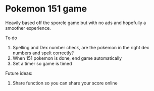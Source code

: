 # Pokemon 151 game

Heavily based off the sporcle game but with no ads and hopefully a smoother experience.  

To do
1. Spelling and Dex number check, are the pokemon in the right dex numbers and spelt correctly?
2. When 151 pokemon is done, end game automatically
3. Set a timer so game is timed

Future ideas:
1. Share function so you can share your score online